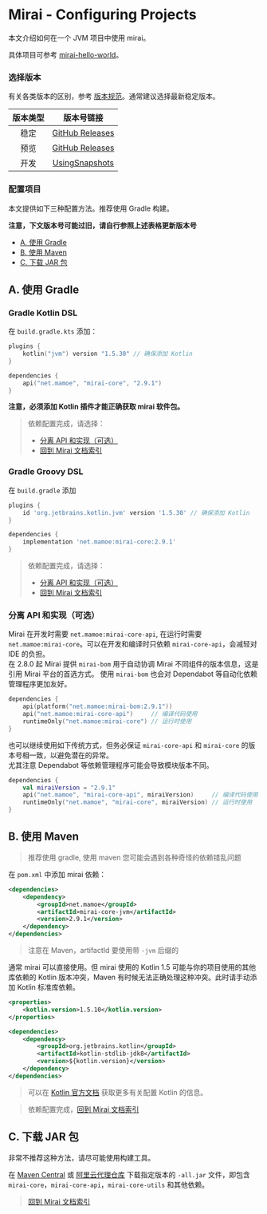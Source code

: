 # Mirai - Configuring Projects

本文介绍如何在一个 JVM 项目中使用 mirai。

具体项目可参考 [mirai-hello-world](https://github.com/project-mirai/mirai-hello-world)。

### 选择版本

有关各类版本的区别，参考 [版本规范](Evolution.md#版本规范)。通常建议选择最新稳定版本。

[Maven Central Version]: https://img.shields.io/maven-central/v/net.mamoe/mirai-core-api.svg?label=Maven%20Central
[Maven Central]: https://search.maven.org/search?q=net.mamoe%20mirai
[GitHub Releases]: https://github.com/mamoe/mirai/releases/latest
[GR all]: https://github.com/mamoe/mirai/releases/

| 版本类型 |              版本号链接              |
|:------:|:-----------------------------------:|
|  稳定   |          [GitHub Releases]          |
|  预览   |     [GitHub Releases][GR all]       |
|  开发   | [UsingSnapshots](UsingSnapshots.md) |

### 配置项目

本文提供如下三种配置方法。推荐使用 Gradle 构建。

**注意，下文版本号可能过旧，请自行参照上述表格更新版本号**

- [A. 使用 Gradle](#a-使用-gradle)
- [B. 使用 Maven](#b-使用-maven)
- [C. 下载 JAR 包](#c-下载-jar-包)


## A. 使用 Gradle

### Gradle Kotlin DSL

在 `build.gradle.kts` 添加：

```kotlin
plugins {
    kotlin("jvm") version "1.5.30" // 确保添加 Kotlin
}

dependencies {
    api("net.mamoe", "mirai-core", "2.9.1")
}
```

**注意，必须添加 Kotlin 插件才能正确获取 mirai 软件包。**

> 依赖配置完成，请选择：
> - [分离 API 和实现（可选）](#分离-api-和实现可选)
> - [回到 Mirai 文档索引](README.md#jvm-平台-mirai-开发)

### Gradle Groovy DSL

在 `build.gradle` 添加

```groovy
plugins {
    id 'org.jetbrains.kotlin.jvm' version '1.5.30' // 确保添加 Kotlin
}

dependencies {
    implementation 'net.mamoe:mirai-core:2.9.1'
}
```

> 依赖配置完成，请选择：
> - [分离 API 和实现（可选）](#分离-api-和实现可选)
> - [回到 Mirai 文档索引](README.md#jvm-平台-mirai-开发)

### 分离 API 和实现（可选）

Mirai 在开发时需要 `net.mamoe:mirai-core-api`, 在运行时需要 `net.mamoe:mirai-core`。可以在开发和编译时只依赖 `mirai-core-api`，会减轻对 IDE 的负担。  
在 2.8.0 起 Mirai 提供 `mirai-bom` 用于自动协调 Mirai 不同组件的版本信息，这是引用 Mirai 平台的首选方式。
使用 `mirai-bom` 也会对 Dependabot 等自动化依赖管理程序更加友好。
```kotlin
dependencies {
    api(platform("net.mamoe:mirai-bom:2.9.1"))
    api("net.mamoe:mirai-core-api")     // 编译代码使用
    runtimeOnly("net.mamoe:mirai-core") // 运行时使用
}
```
也可以继续使用如下传统方式，但务必保证 `mirai-core-api` 和 `mirai-core` 的版本号相一致，以避免潜在的异常。  
尤其注意 Dependabot 等依赖管理程序可能会导致模块版本不同。
```kotlin
dependencies {
    val miraiVersion = "2.9.1"
    api("net.mamoe", "mirai-core-api", miraiVersion)     // 编译代码使用
    runtimeOnly("net.mamoe", "mirai-core", miraiVersion) // 运行时使用
}
```

## B. 使用 Maven

> 推荐使用 gradle, 使用 maven 您可能会遇到各种奇怪的依赖错乱问题

在 `pom.xml` 中添加 mirai 依赖：

```xml
<dependencies>
    <dependency>
        <groupId>net.mamoe</groupId>
        <artifactId>mirai-core-jvm</artifactId>
        <version>2.9.1</version> 
    </dependency>
</dependencies>
```

> 注意在 Maven，artifactId 要使用带 `-jvm` 后缀的


通常 mirai 可以直接使用。但 mirai 使用的 Kotlin 1.5 可能与你的项目使用的其他库依赖的 Kotlin 版本冲突，Maven 有时候无法正确处理这种冲突。此时请手动添加 Kotlin 标准库依赖。

```xml
<properties>
    <kotlin.version>1.5.10</kotlin.version>
</properties>
```
```xml
<dependencies>
    <dependency>
        <groupId>org.jetbrains.kotlin</groupId>
        <artifactId>kotlin-stdlib-jdk8</artifactId>
        <version>${kotlin.version}</version>
    </dependency>
</dependencies>
```

> 可以在 [Kotlin 官方文档](https://www.kotlincn.net/docs/reference/using-maven.html) 获取更多有关配置 Kotlin 的信息。


> 依赖配置完成，[回到 Mirai 文档索引](README.md#jvm-平台-mirai-开发)

## C. 下载 JAR 包

非常不推荐这种方法，请尽可能使用构建工具。

在 [Maven Central](https://repo.maven.apache.org/maven2/net/mamoe/mirai-core-all/) 或 [阿里云代理仓库](https://maven.aliyun.com/repository/central/net/mamoe/mirai-core-all/) 下载指定版本的 `-all.jar` 文件，即包含 `mirai-core`，`mirai-core-api`，`mirai-core-utils` 和其他依赖。

> [回到 Mirai 文档索引](README.md#jvm-平台-mirai-开发)
